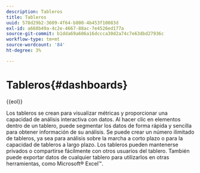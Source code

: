 ```yaml
---
description: Tableros
title: Tableros
uuid: 578d29b2-3609-4f64-b800-4b453f10083d
exl-id: a668b49a-4c2e-4667-88ac-7e4526ed177a
source-git-commit: b1dda69a606a16dccca30d2a74c7e63dbd27936c
workflow-type: tm+mt
source-wordcount: '84'
ht-degree: 3%

---
```


# Tableros{#dashboards}

{{eol}}

Los tableros se crean para visualizar métricas y proporcionar una capacidad de análisis interactiva con datos. Al hacer clic en elementos dentro de un tablero, puede segmentar los datos de forma rápida y sencilla para obtener información de su análisis. Se puede crear un número ilimitado de tableros, ya sea para análisis sobre la marcha a corto plazo o para la capacidad de tableros a largo plazo. Los tableros pueden mantenerse privados o compartirse fácilmente con otros usuarios del tablero. También puede exportar datos de cualquier tablero para utilizarlos en otras herramientas, como Microsoft® Excel™.
